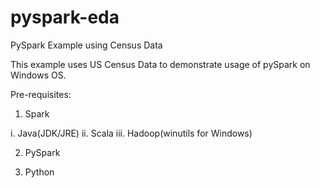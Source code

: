 # pyspark-eda
PySpark Example using Census Data

This example uses US Census Data to demonstrate usage of pySpark on Windows OS.

Pre-requisites:
1. Spark

  i. Java(JDK/JRE)
  ii. Scala
  iii. Hadoop(winutils for Windows)

2. PySpark

3. Python 
